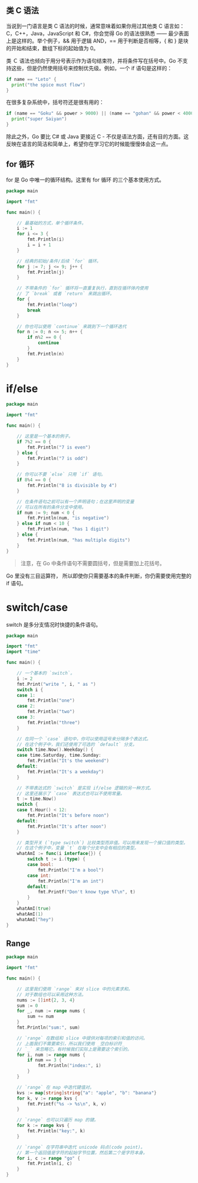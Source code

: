 

## 类 C 语法

当说到一门语言是类 C 语法的时候，通常意味着如果你用过其他类 C 语言如：C，C++，Java，JavaScript 和 C#，你会觉得 Go 的语法很熟悉 —— 最少表面上是这样的。举个例子，&& 用于逻辑 AND，== 用于判断是否相等，{ 和 } 是块的开始和结束，数组下标的起始值为 0。


类 Ｃ 语法也倾向于用分号表示作为语句结束符，并将条件写在括号中。Go 不支持这些，但是仍然使用括号来控制优先级。例如，一个 if 语句是这样的：

```go
if name == "Leto" {
  print("the spice must flow")
}
```

在很多复杂系统中，括号符还是很有用的：

```go
if (name == "Goku" && power > 9000) || (name == "gohan" && power < 4000)  {
  print("super Saiyan")
}
```

除此之外，Go 要比 C# 或 Java 更接近 C - 不仅是语法方面，还有目的方面。这反映在语言的简洁和简单上，希望你在学习它的时候能慢慢体会这一点。



## for 循环

for 是 Go 中唯一的循环结构。这里有 for 循环 的三个基本使用方式。

```go
package main

import "fmt"

func main() {

    // 最基础的方式，单个循环条件。
    i := 1
    for i <= 3 {
        fmt.Println(i)
        i = i + 1
    }

    // 经典的初始/条件/后续 `for` 循环。
    for j := 7; j <= 9; j++ {
        fmt.Println(j)
    }

    // 不带条件的 `for` 循环将一直重复执行，直到在循环体内使用
    // 了 `break` 或者 `return` 来跳出循环。
    for {
        fmt.Println("loop")
        break
    }

    // 你也可以使用 `continue` 来跳到下一个循环迭代
    for n := 0; n <= 5; n++ {
        if n%2 == 0 {
            continue
        }
        fmt.Println(n)
    }
}
```



# if/else

```go
package main

import "fmt"

func main() {

    // 这里是一个基本的例子。
    if 7%2 == 0 {
        fmt.Println("7 is even")
    } else {
        fmt.Println("7 is odd")
    }

    // 你可以不要 `else` 只用 `if` 语句。
    if 8%4 == 0 {
        fmt.Println("8 is divisible by 4")
    }

    // 在条件语句之前可以有一个声明语句；在这里声明的变量
    // 可以在所有的条件分支中使用。
    if num := 9; num < 0 {
        fmt.Println(num, "is negative")
    } else if num < 10 {
        fmt.Println(num, "has 1 digit")
    } else {
        fmt.Println(num, "has multiple digits")
    }
}
```

> 注意，在 Go 中条件语句不需要圆括号，但是需要加上花括号。

Go 里没有三目运算符， 所以即使你只需要基本的条件判断，你仍需要使用完整的 if 语句。 

# switch/case

switch 是多分支情况时快捷的条件语句。

```go
package main

import "fmt"
import "time"

func main() {

    // 一个基本的 `switch`。
    i := 2
    fmt.Print("write ", i, " as ")
    switch i {
    case 1:
        fmt.Println("one")
    case 2:
        fmt.Println("two")
    case 3:
        fmt.Println("three")
    }

    // 在同一个 `case` 语句中，你可以使用逗号来分隔多个表达式。
    // 在这个例子中，我们还使用了可选的 `default` 分支。
    switch time.Now().Weekday() {
    case time.Saturday, time.Sunday:
        fmt.Println("It's the weekend")
    default:
        fmt.Println("It's a weekday")
    }

    // 不带表达式的 `switch` 是实现 if/else 逻辑的另一种方式。
    // 这里还展示了 `case` 表达式也可以不使用常量。
    t := time.Now()
    switch {
    case t.Hour() < 12:
        fmt.Println("It's before noon")
    default:
        fmt.Println("It's after noon")
    }

    // 类型开关 (`type switch`) 比较类型而非值。可以用来发现一个接口值的类型。
    // 在这个例子中，变量 `t` 在每个分支中会有相应的类型。
    whatAmI := func(i interface{}) {
        switch t := i.(type) {
        case bool:
            fmt.Println("I'm a bool")
        case int:
            fmt.Println("I'm an int")
        default:
            fmt.Printf("Don't know type %T\n", t)
        }
    }
    whatAmI(true)
    whatAmI(1)
    whatAmI("hey")
}
```



## Range

```go
package main

import "fmt"

func main() {

    // 这里我们使用 `range` 来对 slice 中的元素求和。
    // 对于数组也可以采用这种方法。
    nums := []int{2, 3, 4}
    sum := 0
    for _, num := range nums {
        sum += num
    }
    fmt.Println("sum:", sum)

    // `range` 在数组和 slice 中提供对每项的索引和值的访问。
    // 上面我们不需要索引，所以我们使用 _空白标识符_
    // `_` 来忽略它。有时候我们实际上是需要这个索引的。
    for i, num := range nums {
        if num == 3 {
            fmt.Println("index:", i)
        }
    }

    // `range` 在 map 中迭代键值对。
    kvs := map[string]string{"a": "apple", "b": "banana"}
    for k, v := range kvs {
        fmt.Printf("%s -> %s\n", k, v)
    }

    // `range` 也可以只遍历 map 的键。
    for k := range kvs {
        fmt.Println("key:", k)
    }

    // `range` 在字符串中迭代 unicode 码点(code point)。
    // 第一个返回值是字符的起始字节位置，然后第二个是字符本身。
    for i, c := range "go" {
        fmt.Println(i, c)
    }
}
```
